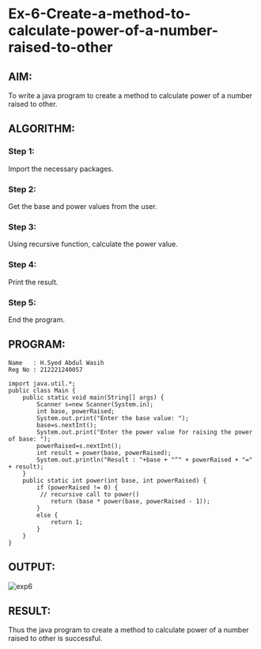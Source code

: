 # Ex-6-Create-a-method-to-calculate-power-of-a-number-raised-to-other

## AIM:
To write a java program to create a method to calculate power of a number raised to other.

## ALGORITHM: 
### Step 1:
Import the necessary packages.
### Step 2: 
Get the base and power values from the user.
### Step 3: 
Using recursive function, calculate the power value.
### Step 4:  
Print the result.
### Step 5: 
End the program.
## PROGRAM:
~~~
Name   : H.Syed Abdul Wasih
Reg No : 212221240057
~~~
~~~
import java.util.*;
public class Main {
    public static void main(String[] args) {
        Scanner s=new Scanner(System.in);
        int base, powerRaised;
        System.out.print("Enter the base value: ");
        base=s.nextInt();
        System.out.print("Enter the power value for raising the power of base: ");
        powerRaised=s.nextInt();
        int result = power(base, powerRaised);
        System.out.println("Result : "+base + "^" + powerRaised + "=" + result);
    }
    public static int power(int base, int powerRaised) {
        if (powerRaised != 0) {
         // recursive call to power()
            return (base * power(base, powerRaised - 1));
        }
        else {
            return 1;
        }
    }
}
~~~

## OUTPUT:

![exp6](https://github.com/abdulwasih2003/Ex-6-Create-a-method-to-calculate-power-of-a-number-raised-to-other/assets/91781810/50acd8a9-21c0-4d27-b525-5888447efc79)

## RESULT:
Thus the java program to create a method to calculate power of a number raised to other is successful.



